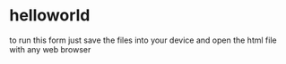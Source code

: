 # helloworld
to run this form just save the files into your device and open the html file with any web browser
